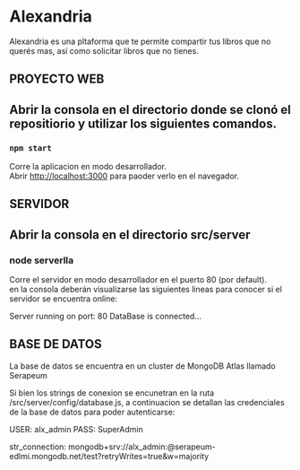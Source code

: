 # Alexandria

Alexandria es una pltaforma que te permite compartir tus libros que no querés mas, así como solicitar libros que no tienes.



## PROYECTO WEB
## Abrir la consola en el directorio donde se clonó el repositiorio y utilizar los siguientes comandos.

### `npm start`

Corre la aplicacion en modo desarrollador.<br />
Abrir [http://localhost:3000](http://localhost:3000) para paoder verlo en el navegador.


## SERVIDOR

## Abrir la consola en el directorio src/server 

### node serverlla

Corre el servidor en modo desarrollador en el puerto 80 (por default). <br />
en la consola deberán visualizarse las siguientes lineas para conocer si el servidor se encuentra online:

Server running on port: 80
DataBase is connected...


## BASE DE DATOS

La base de datos se encuentra en un cluster de MongoDB Atlas llamado Serapeum

Si bien los strings de conexion se encunetran en la ruta /src/server/config/database.js, a continuacion se detallan las credenciales de la base de datos para poder autenticarse:

USER: alx_admin
PASS: SuperAdmin

str_connection: mongodb+srv://alx_admin:<password>@serapeum-edlmi.mongodb.net/test?retryWrites=true&w=majority
